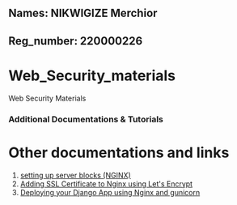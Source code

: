 ## Names: NIKWIGIZE Merchior<br>
## Reg_number: 220000226

# Web_Security_materials
Web Security Materials


### Additional Documentations & Tutorials

Other documentations and links
==============================

1. [setting up server blocks (NGINX)](https://www.digitalocean.com/community/tutorials/how-to-install-nginx-on-ubuntu-20-04#step-5-%E2%80%93-setting-up-server-blocks-(recommended)	)												
2. [Adding SSL Certificate to Nginx using Let's Encrypt](https://www.digitalocean.com/community/tutorials/how-to-secure-nginx-with-let-s-encrypt-on-ubuntu-20-04)													
3. [Deploying your Django App using Nginx and gunicorn](https://www.digitalocean.com/community/tutorials/how-to-set-up-django-with-postgres-nginx-and-gunicorn-on-ubuntu-20-04)						

